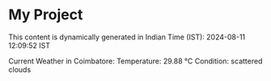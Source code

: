 # My Project

This content is dynamically generated in Indian Time (IST): 2024-08-11 12:09:52 IST


Current Weather in Coimbatore:
Temperature: 29.88 °C
Condition: scattered clouds
